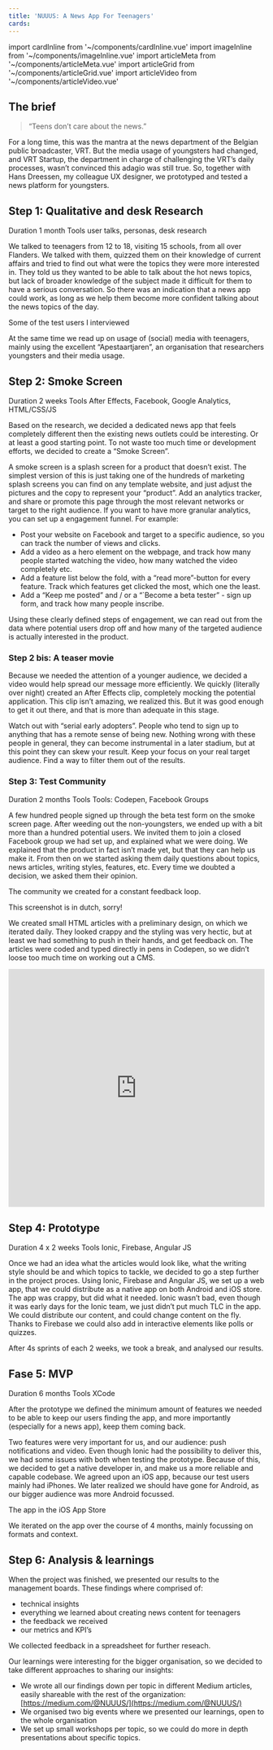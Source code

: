```yaml
---
title: 'NUUUS: A News App For Teenagers'
cards:
---
```


<!-- Components :: START -->
import cardInline from '~/components/cardInline.vue'
import imageInline from '~/components/imageInline.vue'
import articleMeta from '~/components/articleMeta.vue'
import articleGrid from '~/components/articleGrid.vue'
import articleVideo from '~/components/articleVideo.vue'
<!-- Components :: END -->

<!-- Examples of components -->

<!-- <card-inline :id="0">Pro Velo</card-inline> -->

<!-- <image-inline>
    <g-image
      slot="image"
      class="w-auto"
      src="~/images/nuuus/nuuus_excalidraw_step1.png"
      alt="An scheme showing the timeline of the project. Highlighted is step 1: Research"
    />  
    <span slot="caption">Step 1: Research</span>
</image-inline> -->

<!-- <article-meta>
  <span slot="name">Duration</span>
  <span slot="content">2 weeks</span>
</article-meta> -->

<!-- <article-grid :start="9" :end="13"> -->

<!-- <article-video id="Cwzfg-WiTuU" type="youtube" /> -->

<!-- Content :: START -->
<article-grid>

## The brief

> “Teens don’t care about the news.”

For a long time, this was the mantra at the news department of the Belgian public broadcaster, VRT. But the media usage of youngsters had changed, and VRT Startup,  the department in charge of challenging the VRT’s daily processes, wasn’t convinced this adagio was still true. So, together with Hans Dreessen, my colleague UX designer, we prototyped and tested a news platform for youngsters.

## Step 1: Qualitative and desk Research

<image-inline>
    <g-image
      slot="image"
      class="w-auto"
      src="~/images/nuuus/step1.png"
      alt="An scheme showing the timeline of the project. Highlighted is step 1: Qualitative and desk Research"
    />  
</image-inline>
<article-meta>
  <span slot="name">Duration</span>
  <span slot="content">1 month</span>
</article-meta>

<article-meta>
  <span slot="name">Tools</span>
  <span slot="content">user talks, personas, desk research</span>
</article-meta>

We talked to teenagers from 12 to 18, visiting 15 schools, from all over Flanders. We talked with them, quizzed them on their knowledge of current affairs and tried to find out what were the topics they were more interested in. They told us they wanted to be able to talk about the hot news topics, but lack of broader knowledge of the subject made it difficult for them to have a serious conversation. So there was an indication that a news app could work, as long as we help them become more confident talking about the news topics of the day.

<image-inline>
    <g-image
      slot="image"
      class="w-auto"
      src="~/images/nuuus/image1.png"
      alt="A photo of some of the test users I interviewed"
    />  
    <span slot="caption">Some of the test users I interviewed</span>
</image-inline>

At the same time we read up on usage of (social) media with teenagers, mainly using the excellent “Apestaartjaren”, an organisation that researchers youngsters and their media usage.

## Step 2: Smoke Screen

<image-inline>
    <g-image
      slot="image"
      class="w-auto"
      src="~/images/nuuus/step2.png"
      alt="An scheme showing the timeline of the project. Highlighted is step 2: Smoke Screen"
    />  
    <!-- <span slot="caption">Step 1: Qualitative and desk Research</span> -->
</image-inline>
<article-meta>
  <span slot="name">Duration</span>
  <span slot="content">2 weeks</span>
</article-meta>

<article-meta>
  <span slot="name">Tools</span>
  <span slot="content">After Effects, Facebook, Google Analytics, HTML/CSS/JS</span>
</article-meta>

Based on the research, we decided a dedicated news app that feels completely different then the existing news outlets could be interesting. Or at least a good starting point. To not waste too much time or development efforts, we decided to create a “Smoke Screen”.

A smoke screen is a splash screen for a product that doesn’t exist.  The simplest version of this is just taking one of the hundreds of marketing splash screens you can find on any template website, and just adjust the pictures and the copy to represent your “product”. Add an analytics tracker, and share or promote this page through the most relevant networks or target to the right audience.  If you want to have more granular analytics, you can set up a engagement funnel. For example:

- Post your website on Facebook and target to a specific audience, so you can track the number of views and clicks.
- Add a video as a hero element on the webpage, and track how many people started watching the video, how many watched the video completely etc.
- Add a feature list below the fold, with a  “read more”-button for every feature. Track which features get clicked the most, which one the least.
- Add a “Keep me posted” and / or  a “`Become a beta tester” - sign up form, and track how many people inscribe.

Using these clearly defined steps of engagement, we can read out from the data where potential users drop off and how many of the targeted audience is actually interested in the product.

### Step 2 bis: A teaser movie

Because we needed the attention of a younger audience, we decided a video would help spread our message more efficiently. We quickly (literally over night) created an After Effects clip, completely mocking the potential application. This clip isn’t amazing, we realized this. But it was good enough to get it out there, and that is more than adequate in this stage.

<article-video id="ttXg-DUowbY" type="youtube" />

Watch out with “serial early adopters”. People who tend to sign up to anything that has a remote sense of being new. Nothing wrong with these people in general, they can become instrumental in a later stadium, but at this point they can skew your result. Keep your focus on your real target audience. Find a way to filter them out of the results.

### Step 3: Test Community
<image-inline>
    <g-image
      slot="image"
      class="w-auto"
      src="~/images/nuuus/step3.png"
      alt="An scheme showing the timeline of the project. Highlighted is step 3: Test Community"
    />  
</image-inline>

<article-meta>
  <span slot="name">Duration</span>
  <span slot="content">2 months</span>
</article-meta>

<article-meta>
  <span slot="name">Tools</span>
  <span slot="content">Tools: Codepen, Facebook Groups</span>
</article-meta>

A few hundred people signed up through the beta test form on the smoke screen page. After weeding out the non-youngsters, we ended up with a bit more than a hundred potential users. We invited them to join a closed Facebook group we had set up, and explained what we were doing. We explained that the product in fact isn’t made yet, but that they can help us make it. From then on we started asking them daily questions about topics, news articles, writing styles, features, etc. Every time we doubted a decision, we asked them their opinion.

<image-inline>
    <g-image
      slot="image"
      class="w-auto"
      src="~/images/nuuus/image2.png"
      alt="A screenshot of a Facebook Group, illustrating the community we created for a constant feedback loop."
    />  
    <span slot="caption">The community we created for a constant feedback loop.</span>
</image-inline>

This screenshot is in dutch, sorry!

We created small HTML articles with a preliminary design, on which we iterated daily. They looked crappy and the styling was very hectic, but at least we had something to push in their hands, and get feedback on. The articles were coded and typed directly in pens in Codepen, so we didn’t loose too much time on working out a CMS.

<iframe height="468" style="width: 100%;" scrolling="no" title="HARD Matras" src="https://codepen.io/pmcp/embed/Baolg?height=468&theme-id=dark&default-tab=result" frameborder="no" loading="lazy" allowtransparency="true" allowfullscreen="true">
  See the Pen <a href='https://codepen.io/pmcp/pen/Baolg'>HARD Matras</a> by Maarten Lauwaert
  (<a href='https://codepen.io/pmcp'>@pmcp</a>) on <a href='https://codepen.io'>CodePen</a>.
</iframe>

## Step 4: Prototype

<image-inline>
    <g-image
      slot="image"
      class="w-auto"
      src="~/images/nuuus/step4.png"
      alt="An scheme showing the timeline of the project. Highlighted is step 4: Prototype"
    />  
</image-inline>

<article-meta>
  <span slot="name">Duration</span>
  <span slot="content">4 x 2 weeks</span>
</article-meta>

<article-meta>
  <span slot="name">Tools</span>
  <span slot="content">Ionic, Firebase, Angular JS</span>
</article-meta>

Once we had an idea what the articles would look like, what the writing style should be and which topics to tackle, we decided to go a step further in the project proces. Using Ionic, Firebase and Angular  JS, we set up a web app, that we could distribute as a native app on both Android and iOS store. The app was crappy, but did what it needed. Ionic wasn’t bad, even though it was early days for the Ionic team, we just didn’t put much TLC in the app. We could distribute our content, and could change content on the fly. Thanks  to Firebase we could also add in interactive elements like polls or quizzes.

</article-grid>
<article-grid :start="1" :end="7">
  <image-inline>
      <g-image
        slot="image"
        class="w-auto"
        src="~/images/nuuus/image3.gif"
        alt="An animated image that shows an interactive module of the news app"
      />  
      <!-- <span slot="caption">The community we created for a constant feedback loop.</span> -->
  </image-inline>
</article-grid>
<article-grid :start="7" :end="11">
<image-inline>
    <g-image
      slot="image"
      class="w-auto"
      src="~/images/nuuus/image4.gif"
      alt="An animated image that shows an interactive module of the news app"
    />
    <!-- <span slot="caption">The community we created for a constant feedback loop.</span> -->
</image-inline>
</article-grid>
<article-grid>
After 4s sprints of each 2 weeks, we took a break, and analysed our results.

## Fase 5: MVP

<image-inline>
    <g-image
      slot="image"
      class="w-auto"
      src="~/images/nuuus/step5.png"
      alt="An scheme showing the timeline of the project. Highlighted is step 5: MVP"
    />  
</image-inline>


<article-meta>
  <span slot="name">Duration</span>
  <span slot="content">6 months</span>
</article-meta>

<article-meta>
  <span slot="name">Tools</span>
  <span slot="content">XCode</span>
</article-meta>

After the prototype we defined the minimum amount of features we needed to be able to keep our users finding the app, and more importantly (especially for a news app), keep them coming back.

Two features were very important for us, and our audience: push notifications and video. Even though Ionic had the possibility to deliver this, we had some issues with both when testing the prototype. Because of this, we decided to get a native developer in, and make us a more reliable and capable codebase. We agreed upon an iOS app, because our test users mainly had iPhones. We later realized we should have gone for Android, as our bigger audience was more Android focussed.

<image-inline>
    <g-image
      slot="image"
      class="w-auto"
      src="~/images/nuuus/image5.png"
      alt="A screenshot of the application page in the iOS app store."
    />  
    <span slot="caption">The app in the iOS App Store</span>
</image-inline>

We iterated on the app over the course of 4 months, mainly focussing on formats and context.

<article-video id="Cwzfg-WiTuU" type="youtube" />

<article-video id="Vbn7krTYC4U" type="youtube" />


## Step 6: Analysis & learnings

<image-inline>
    <g-image
      slot="image"
      class="w-auto"
      src="~/images/nuuus/step6.png"
      alt="An scheme showing the timeline of the project. Highlighted is step 6: Analysis & learnings"
    />  
</image-inline>

When the project was finished, we presented our results to the management boards. These findings where comprised of:

- technical insights
- everything we learned about creating news content for teenagers
- the feedback we received
- our metrics and KPI’s


<image-inline>
    <g-image
      slot="image"
      class="w-auto"
      src="~/images/nuuus/image6.png"
      alt="A screenshot of a spreadsheet with feedback of the userss."
    />  
    <span slot="caption">We collected feedback in a spreadsheet for further reseach.</span>
</image-inline>

Our learnings were interesting for the bigger organisation, so we decided to take different approaches to sharing our insights:

- We wrote all our findings down per topic in different Medium articles, easily shareable with the rest of the organization: [https://medium.com/@NUUUS/](https://medium.com/@NUUUS/)
- We organised two big events where we presented our learnings, open to the whole organisation
- We set up  small workshops per topic, so we could do more in depth presentations about specific topics.

</article-grid>